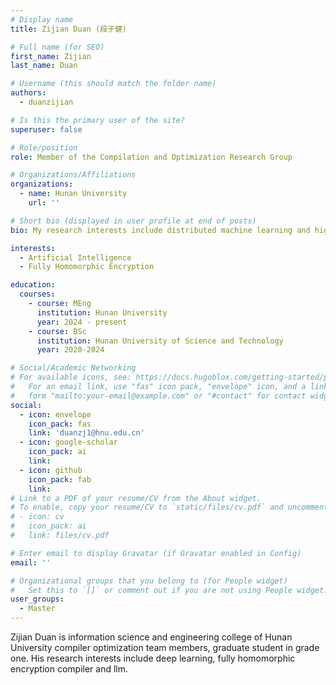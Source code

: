 ```yaml
---
# Display name
title: Zijian Duan (段子健)

# Full name (for SEO)
first_name: Zijian
last_name: Duan

# Username (this should match the folder name)
authors:
  - duanzijian

# Is this the primary user of the site?
superuser: false

# Role/position
role: Member of the Compilation and Optimization Research Group

# Organizations/Affiliations
organizations:
  - name: Hunan University
    url: ''

# Short bio (displayed in user profile at end of posts)
bio: My research interests include distributed machine learning and high-performance code optimization.

interests:
  - Artificial Intelligence
  - Fully Homomorphic Encryption

education:
  courses:
    - course: MEng
      institution: Hunan University
      year: 2024 - present
    - course: BSc
      institution: Hunan University of Science and Technology
      year: 2020-2024

# Social/Academic Networking
# For available icons, see: https://docs.hugoblox.com/getting-started/page-builder/#icons
#   For an email link, use "fas" icon pack, "envelope" icon, and a link in the
#   form "mailto:your-email@example.com" or "#contact" for contact widget.
social:
  - icon: envelope
    icon_pack: fas
    link: 'duanzj1@hnu.edu.cn'
  - icon: google-scholar
    icon_pack: ai
    link: 
  - icon: github
    icon_pack: fab
    link: 
# Link to a PDF of your resume/CV from the About widget.
# To enable, copy your resume/CV to `static/files/cv.pdf` and uncomment the lines below.
# - icon: cv
#   icon_pack: ai
#   link: files/cv.pdf

# Enter email to display Gravatar (if Gravatar enabled in Config)
email: ''

# Organizational groups that you belong to (for People widget)
#   Set this to `[]` or comment out if you are not using People widget.
user_groups:
  - Master
---
```


Zijian Duan is information science and engineering college of Hunan University compiler optimization team members, graduate student in grade one. His research interests include deep learning, fully homomorphic encryption compiler and llm.

